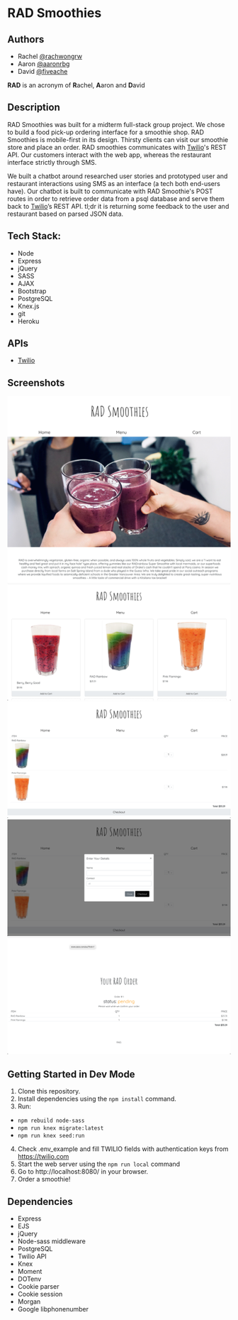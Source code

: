 # RAD Smoothies

## Authors

* Rachel [@rachwongrw](https://github.com/rachwongrw/)
* Aaron [@aaronrbg](https://github.com/aaronrbg/)
* David [@fiveache](https://github.com/fiveache/)

**RAD** is an acronym of **R**achel, **A**aron and **D**avid

## Description
RAD Smoothies was built for a midterm full-stack group project. We chose to build a food pick-up ordering interface for a smoothie shop. RAD Smoothies is mobile-first in its design. Thirsty clients can visit our smoothie store and place an order. RAD smoothies communicates with [Twilio](https://www.twilio.com/)'s REST API. Our customers interact with the web app, whereas the restaurant interface strictly through SMS.

We built a chatbot around researched user stories and prototyped user and restaurant interactions using SMS as an interface (a tech both end-users have). Our chatbot is built to communicate with RAD Smoothie's POST routes in order to retrieve order data from a psql database and serve them back to [Twilio](https://www.twilio.com/)’s REST API. tl;dr it is returning some feedback to the user and restaurant based on parsed JSON data.

## Tech Stack:
- Node
- Express
- jQuery
- SASS
- AJAX
- Bootstrap
- PostgreSQL
- Knex.js
- git
- Heroku

## APIs
- [Twilio](https://www.twilio.com/)

## Screenshots
!["About me page (pt.1)"](https://github.com/aaronrbg/RAD/blob/master/screenshots/radsmoothies%20homepage.png)
!["Menu page"](https://github.com/aaronrbg/RAD/blob/master/screenshots/menu.png)
!["Cart page"](https://github.com/aaronrbg/RAD/blob/master/screenshots/cart.png)
!["Checkout modal"](https://github.com/aaronrbg/RAD/blob/master/screenshots/checkout-modal.png)
!["Confirmation page"](https://github.com/aaronrbg/RAD/blob/master/screenshots/order-confirmation.png)

## Getting Started in Dev Mode

1. Clone this repository.
2. Install dependencies using the `npm install` command.
3. Run:
  - `npm rebuild node-sass`
  - `npm run knex migrate:latest`
  - `npm run knex seed:run`
4. Check .env_example and fill TWILIO fields with authentication keys from https://twilio.com
5. Start the web server using the `npm run local` command
5. Go to http://localhost:8080/ in your browser.
6. Order a smoothie! 

## Dependencies

- Express
- EJS
- jQuery
- Node-sass middleware
- PostgreSQL
- Twilio API
- Knex
- Moment
- DOTenv
- Cookie parser
- Cookie session
- Morgan
- Google libphonenumber
